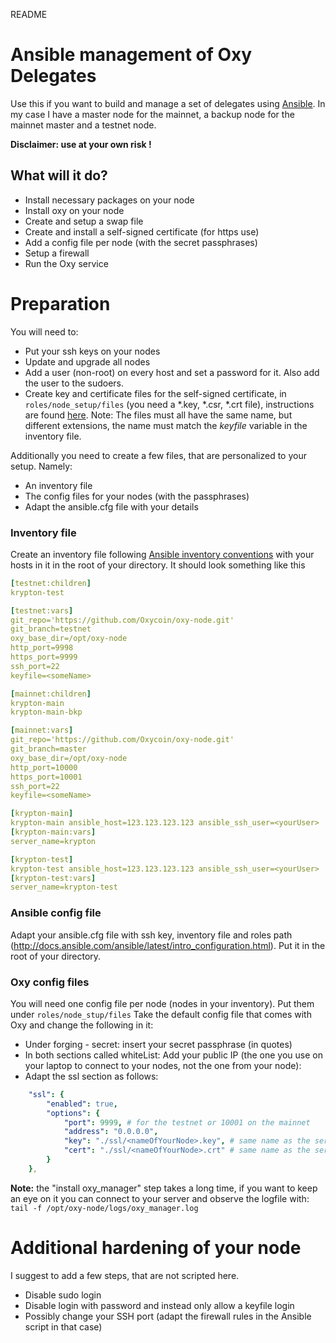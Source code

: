 README

# Ansible management of Oxy Delegates
Use this if you want to build and manage a set of delegates using [Ansible](https://www.ansible.com/).
In my case I have a master node for the mainnet, a backup node for the mainnet master and a testnet node.

**Disclaimer: use at your own risk !**

## What will it do?
* Install necessary packages on your node
* Install oxy on your node
* Create and setup a swap file
* Create and install a self-signed certificate (for https use)
* Add a config file per node (with the secret passphrases)
* Setup a firewall
* Run the Oxy service

# Preparation
You will need to:
* Put your ssh keys on your nodes
* Update and upgrade all nodes
* Add a user (non-root) on every host and set a password for it. Also add the user to the sudoers.
* Create key and certificate files for the self-signed certificate, in `roles/node_setup/files` (you need a *.key, *.csr, *.crt file), instructions are found [here](https://serversforhackers.com/c/self-signed-ssl-certificates). Note: The files must all have the same name, but different extensions, the name must match the _keyfile_ variable in the inventory file.

Additionally you need to create a few files, that are personalized to your setup.
Namely:
* An inventory file
* The config files for your nodes (with the passphrases)
* Adapt the ansible.cfg file with your details

### Inventory file
Create an inventory file following [Ansible inventory conventions](http://docs.ansible.com/ansible/latest/intro_inventory.html) with your hosts in it in the root of your directory.
It should look something like this
```yaml
[testnet:children]
krypton-test

[testnet:vars]
git_repo='https://github.com/Oxycoin/oxy-node.git'
git_branch=testnet
oxy_base_dir=/opt/oxy-node
http_port=9998
https_port=9999
ssh_port=22
keyfile=<someName>

[mainnet:children]
krypton-main
krypton-main-bkp

[mainnet:vars]
git_repo='https://github.com/Oxycoin/oxy-node.git'
git_branch=master
oxy_base_dir=/opt/oxy-node
http_port=10000
https_port=10001
ssh_port=22
keyfile=<someName>

[krypton-main]
krypton-main ansible_host=123.123.123.123 ansible_ssh_user=<yourUser>
[krypton-main:vars]
server_name=krypton

[krypton-test]
krypton-test ansible_host=123.123.123.123 ansible_ssh_user=<yourUser>
[krypton-test:vars]
server_name=krypton-test
```

### Ansible config file
Adapt your ansible.cfg file with ssh key, inventory file and roles path (http://docs.ansible.com/ansible/latest/intro_configuration.html). Put it in the root of your directory.

### Oxy config files
You will need one config file per node (nodes in your inventory). Put them under `roles/node_stup/files`
Take the default config file that comes with Oxy and change the following in it:
* Under forging - secret: insert your secret passphrase (in quotes)
* In both sections called whiteList: Add your public IP (the one you use on your laptop to connect to your nodes, not the one from your node):
* Adapt the ssl section as follows:
```yaml
    "ssl": {
        "enabled": true,
        "options": {
            "port": 9999, # for the testnet or 10001 on the mainnet
            "address": "0.0.0.0",
            "key": "./ssl/<nameOfYourNode>.key", # same name as the server_name variable in the inventory file
            "cert": "./ssl/<nameOfYourNode>.crt" # same name as the server_name variable in the inventory file
        }
    },
```

**Note:** the "install oxy_manager" step takes a long time, if you want to keep an eye on it you can connect to your server and observe the logfile with:
`tail -f /opt/oxy-node/logs/oxy_manager.log`

# Additional hardening of your node
I suggest to add a few steps, that are not scripted here.
* Disable sudo login
* Disable login with password and instead only allow a keyfile login
* Possibly change your SSH port (adapt the firewall rules in the Ansible script in that case)
